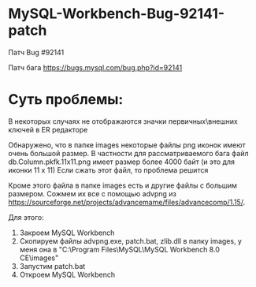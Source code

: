 # MySQL-Workbench-Bug-92141-patch
Патч Bug #92141

Патч бага https://bugs.mysql.com/bug.php?id=92141

# Суть проблемы:
В некоторых случаях не отображаются значки первичных\внешних ключей в ER редакторе

Обнаружено, что в папке images некоторые файлы png иконок имеют очень большой размер.
В частности для рассматриваемого бага файл db.Column.pkfk.11x11.png имеет размер более 4000 байт (и это для иконки 11 х 11)
Если сжать этот файл, то проблема решится

Кроме этого файла в папке images есть и другие файлы с большим размером.
Сожмем их все c помощью advpng из https://sourceforge.net/projects/advancemame/files/advancecomp/1.15/.

Для этого:

1. Закроем MySQL Workbench
2. Скопируем файлы advpng.exe, patch.bat,	zlib.dll в папку images, у меня она в "C:\Program Files\MySQL\MySQL Workbench 8.0 CE\images"
3. Запустим patch.bat
4. Откроем MySQL Workbench
